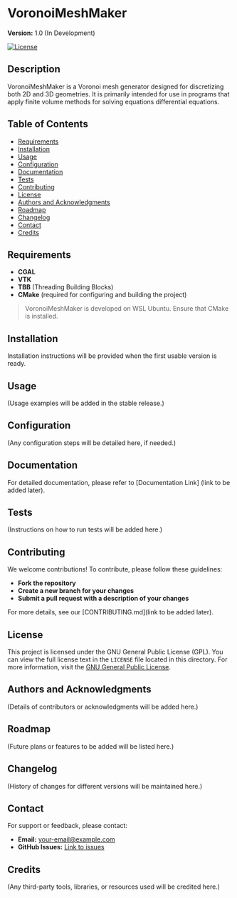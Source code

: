# VoronoiMeshMaker

**Version:** 1.0 (In Development)

[![License](https://img.shields.io/badge/license-GPL-blue)](https://www.gnu.org/licenses/gpl-3.0.html)

## Description

VoronoiMeshMaker is a Voronoi mesh generator designed for discretizing both 2D and 3D geometries. It is primarily intended for use in programs that apply finite volume methods for solving equations differential equations.

## Table of Contents

- [Requirements](#requirements)
- [Installation](#installation)
- [Usage](#usage)
- [Configuration](#configuration)
- [Documentation](#documentation)
- [Tests](#tests)
- [Contributing](#contributing)
- [License](#license)
- [Authors and Acknowledgments](#authors-and-acknowledgments)
- [Roadmap](#roadmap)
- [Changelog](#changelog)
- [Contact](#contact)
- [Credits](#credits)

## Requirements

- **CGAL**
- **VTK**
- **TBB** (Threading Building Blocks)
- **CMake** (required for configuring and building the project)

> VoronoiMeshMaker is developed on WSL Ubuntu. Ensure that CMake is installed.

## Installation

Installation instructions will be provided when the first usable version is ready.

## Usage

(Usage examples will be added in the stable release.)

## Configuration

(Any configuration steps will be detailed here, if needed.)

## Documentation

For detailed documentation, please refer to [Documentation Link] (link to be added later).

## Tests

(Instructions on how to run tests will be added here.)

## Contributing

We welcome contributions! To contribute, please follow these guidelines:
- **Fork the repository**
- **Create a new branch for your changes**
- **Submit a pull request with a description of your changes**

For more details, see our [CONTRIBUTING.md](link to be added later).

## License

This project is licensed under the GNU General Public License (GPL). You can view the full license text in the `LICENSE` file located in this directory. For more information, visit the [GNU General Public License](https://www.gnu.org/licenses/gpl-3.0.html).

## Authors and Acknowledgments

(Details of contributors or acknowledgments will be added here.)

## Roadmap

(Future plans or features to be added will be listed here.)

## Changelog

(History of changes for different versions will be maintained here.)

## Contact

For support or feedback, please contact:
- **Email:** [your-email@example.com](mailto:voronoimeshmaker@gmail.com)
- **GitHub Issues:** [Link to issues](https://github.com/voronoimeshmaker/voronoimeshmaker.git)

## Credits

(Any third-party tools, libraries, or resources used will be credited here.)
